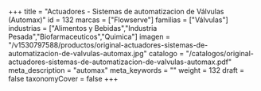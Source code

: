 +++
title = "Actuadores - Sistemas de automatizacion de Válvulas (Automax)"
id = 132
marcas = ["Flowserve"]
familias = ["Válvulas"]
industrias = ["Alimentos y Bebidas","Industria Pesada","Biofarmaceuticos","Quimica"]
imagen = "/v1530797588/productos/original-actuadores-sistemas-de-automatizacion-de-valvulas-automax.jpg"
catalogo = "/catalogos/original-actuadores-sistemas-de-automatizacion-de-valvulas-automax.pdf"
meta_description = "automax"
meta_keywords = ""
weight = 132
draft = false
taxonomyCover = false
+++
